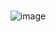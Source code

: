 <div align="center">

​​​​​​<br> ![image](https://github.com/un1cum/un1cum/assets/80776324/8b1b4fbc-1aca-454f-aeb9-331de312dc93)

</div>

